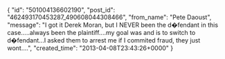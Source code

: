  {
   "id": "501004136602190",
   "post_id": "462493170453287_490608044308466",
   "from_name": "Pete Daoust",
   "message": "I got it Derek Moran, but I NEVER been the d�fendant in this case.....always been the plaintiff....my goal was and is to switch to d�fendant...I asked them to arrest me if I commited fraud, they just wont....",
   "created_time": "2013-04-08T23:43:26+0000"
 }
